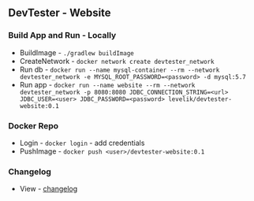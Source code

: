 ## DevTester - Website

### Build App and Run - Locally
* BuildImage - `./gradlew buildImage`
* CreateNetwork - `docker network create devtester_network`
* Run db - `docker run --name mysql-container --rm --network devtester_network -e MYSQL_ROOT_PASSWORD=<password> -d mysql:5.7`
* Run app - `docker run --name website --rm --network devtester_network -p 8080:8080 JDBC_CONNECTION_STRING=<url> JDBC_USER=<user> JDBC_PASSWORD=<password> levelik/devtester-website:0.1`
    
### Docker Repo
* Login - `docker login` - add credentials
* PushImage - `docker push <user>/devtester-website:0.1`

### Changelog
- View - [changelog](https://devtester.ro/about#changelog)
